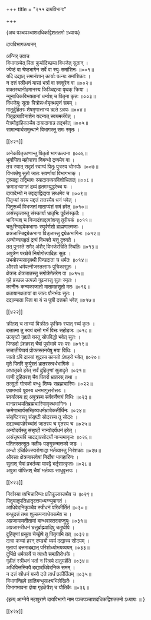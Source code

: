+++
title = "२५५ दायविभागः"

+++

\{अथ पञ्चपञ्चाशदधिकद्विशततमो ऽध्यायः\}

 दायविभागकथनम्  
    
अग्निर् उवाच  
विभागञ्चेत् पिता कुर्यादिच्छया विभजेत् सुतान् ।  
ज्येष्ठं वा श्रेष्ठभागेन सर्वे वा स्युः समांशिनः   ॥००१॥  
यदि दद्यात् समानंशान् कार्याः पत्न्यः समांशिकाः   ।  
न दत्तं स्त्रीधनं यासां भर्त्रा वा श्वशुरेन वा   ॥००२॥  
शक्तस्थानीहमानस्य किञ्चिद्दत्वा पृथक् क्रिया ।  
न्यूनाधिकविभक्तानां धर्म्यश् च पितृना कृतः   ॥००३॥  
विभजेयुः सुताः पित्रोरूर्ध्वमृक्थमृणं समम्   ।  
मातुर्दुहितरः शेषमृणात्ताभ्य ऋते ऽन्नयः   ॥००४॥  
पितृद्रव्याविनाशेन यदन्यत् स्वयमर्जयेत् ।  
मैत्रमौद्वाहिकञ्चैव दायादानान्न तद्भवेत् ॥००५॥  
सामान्यार्थसमुत्थाने विभागस्तु समः स्मृतः   ।  

[[४२१]]
    
अनेकपितृकाणान्तु पितृतो भागकल्पना ॥००६॥  
भूर्यापिता महोपात्ता निबन्धो द्रव्यमेव वा ।  
तत्र स्यात् सदृशं स्वाम्यं पितुः पुत्रस्य चोभयोः   ॥००७॥  
विभक्तेषु सुतो जातः सवर्णायां विभागभाक् ।  
दृश्याद्वा तद्विभागः स्यादायव्ययविशोधितात्   ॥००८॥  
क्रमादभ्यागतं द्रव्यं हृतमभ्युद्धरेच्च यः   ।  
दायादेभ्यो न तद्दद्याद्विद्यया लब्धमेव च ॥००९॥  
पितृभ्यां यस्य यद्दत्तं तत्तस्यैव धनं भवेत् ।  
पितुरूर्ध्वं विभजतां माताप्यंशं समं हरेत्   ॥०१०॥  
असंस्कृतास्तु संस्कार्या भ्रातृभिः पूर्वसंस्कृतैः   ।  
भागिन्यश् च निजादंशाद्दत्वांशन्तु तुरीयकं   ॥०११॥  
चतुःस्त्रिद्व्येकभागाः स्युर्वर्णशो ब्राह्मणात्मजाः   ।  
क्षत्रजास्त्रिद्व्येकभागा विड्जास्तु द्व्येकभागिनः   ॥०१२॥  
अन्योन्यापहृतं द्रव्यं विभक्ते यत्तु दृश्यते ।  
तत् पुनस्ते समैर् अंशैर् विभजेरन्निति स्थितिः ॥०१३॥  
अपुत्रेण परक्षेत्रे नियोगोत्पादितः सुतः ।  
उभयोरप्यसावृक्थी पिण्डदाता च धर्मतः ॥०१४॥  
औरसो धर्मपत्नीजस्तत्समः पुत्रिकासुतः ।  
क्षेत्रजः क्षेत्रजातस्तु सगोत्रेणेतरेण वा ॥०१५॥  
गृहे प्रच्छन्न उत्पन्नो गूढजस्तु सुतः स्मृतः   ।  
कानीनः कन्यकाजातो मातामहसुतो मतः ॥०१६॥  
क्षतायामक्षतायां वा जातः पौनर्भवः सुतः   ।  
दद्यान्माता पिता वा यं स पुत्री दत्तको भवेत् ॥०१७॥  

[[४२२]]
    
क्रीतश् च ताभ्यां विक्रीतः कृत्रिमः स्यात् स्व्यं कृतः   ।  
दत्तात्मा तु स्वयं दत्तो गर्भे वित्तः सहोढजः   ॥०१८॥  
उत्सृष्टो गृह्यते यस्तु सोपविद्धो भवेत् सुतः ।  
पिण्डदो ऽंशहरश् चैषां पूर्वाभावे परः परः   ॥०१९॥  
सजातीयेष्वयं प्रोक्तस्तनयेषु मया विधिः ।  
जातो ऽपि दास्यां शूद्रस्य कामतो ऽंशहरो भवेत्   ॥०२०॥  
मृते पितरि कुर्युस्तं भ्रातरस्त्वर्धभागिकं ।  
अभ्रातृको हरेत् सर्वं दुहितॄणां सुतादृते ॥०२१॥  
पत्नी दुहितरश् चैव पितरो भ्रातरस् तथा ।  
तत्सुतो गोत्रजो बन्धुः शिष्यः सब्रह्मचारिणः   ॥०२२॥  
एषामभावे पूवस्य धनभागुत्तरोत्तरः ।  
स्वर्यात्स्य ह्य् अपुत्रस्य सर्ववर्णेष्वयं विधिः ॥०२३॥  
वानप्रस्थयतिब्रह्मचारिणामृक्थभागिनः ।  
क्रमेणाचार्यसच्छिष्यधर्मभ्रात्रेकतीर्थिनः ॥०२४॥  
संसृष्टिनस्तु संसृष्टी सोदरस्य तु सोदरः   ।  
दद्याच्चापहेरेच्चांशं जातस्य च मृतस्य च ॥०२५॥  
अन्योदर्यस्तु संसृष्टी नान्योदर्यधनं हरेत् ।  
असंसृष्त्यपि चादद्यात्सोदर्यो नान्यमानृजः   ॥०२६॥  
पतितस्तत्सुतः क्लीवः पङ्गुरुन्मत्तको जडः ।  
अन्धो ऽचिकित्स्यरोगाद्या भर्तव्यास्तु निरंशकाः ॥०२७॥  
औरसाः क्षेत्रजास्त्वेषां निर्दोषा भागहारिणः   ।  
सुताश् चैषां प्रभर्तव्या यावद्वै भर्तृसात्कृताः   ॥०२८॥  
अपुत्रा योषितश् चैषां भर्तव्याः साधुवृत्तयः   ।  

[[४२३]]
    
निर्वास्या व्यभिचारिण्यः प्रतिकूलास्तथैव च ॥०२९॥  
पितृमातृपतिभ्रातृदत्तमध्यग्न्युपागतं ।  
आधिवेदनिकुञ्चैव स्त्रीधनं परिकीर्तितं ॥०३०॥  
बन्धुदत्तं तथा शुल्कमन्वाधेयकमेव च ।  
अप्रजायामतीतायां बान्धवास्तदवाप्नुयुः ॥०३१॥  
अप्रजास्त्रीधनं भ्रत्तुर्ब्राह्म्यादिषु चतुर्ष्वपि ।  
दुहितृणां प्रसूता चेच्छ्रेषे तु पितृगामि तत् ॥०३२॥  
दत्वा कन्यां हरन् दण्ड्यो व्ययं दद्याच्च सोदयम्   ।  
मृतायां दत्तमादद्यात् परिशोध्योभयव्ययम् ॥०३३॥  
दुर्भिक्षे धर्मकार्ये च व्याधौ सम्प्रतिरोधके ।  
गृहीतं स्त्रीधनं भर्ता न स्त्रिये दातुमर्हति ॥०३४॥  
अधिवित्तस्त्रियै दद्यादधिवेदनिकं समम् ।  
न दत्तं स्रीधनं यस्यै दत्ते त्वर्धं प्रकीर्तितम्   ॥०३५॥  
विभागनिह्नवे ज्ञातिबन्धुसाक्ष्यभिलेखितैः ।  
विभागभावना ज्ञेया गृहक्षेत्रैश् च यौतिकैः   ॥०३६॥  
    
\{इत्य् आग्नेये महापुराणे दायविभागो नाम पञ्चपञ्चाशदधिकद्विशततमो ऽध्यायः ॥  }

[[४२४]]
    